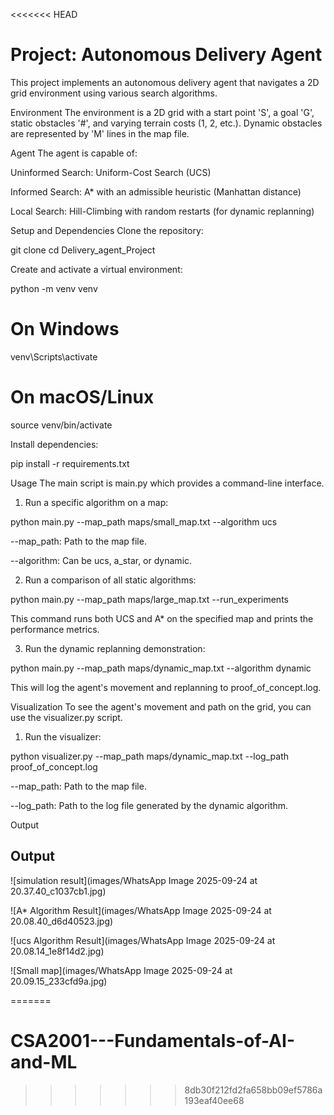<<<<<<< HEAD
# **Project: Autonomous Delivery Agent**

This project implements an autonomous delivery agent that navigates a 2D grid environment using various search algorithms.

Environment
The environment is a 2D grid with a start point 'S', a goal 'G', static obstacles '#', and varying terrain costs (1, 2, etc.). Dynamic obstacles are represented by 'M' lines in the map file.

Agent
The agent is capable of:

Uninformed Search: Uniform-Cost Search (UCS)

Informed Search: A* with an admissible heuristic (Manhattan distance)

Local Search: Hill-Climbing with random restarts (for dynamic replanning)

Setup and Dependencies
Clone the repository:

git clone <your-repository-url>
cd Delivery_agent_Project

Create and activate a virtual environment:

python -m venv venv
# On Windows
venv\Scripts\activate
# On macOS/Linux
source venv/bin/activate

Install dependencies:

pip install -r requirements.txt

Usage
The main script is main.py which provides a command-line interface.

1. Run a specific algorithm on a map:

python main.py --map_path maps/small_map.txt --algorithm ucs

--map_path: Path to the map file.

--algorithm: Can be ucs, a_star, or dynamic.

2. Run a comparison of all static algorithms:

python main.py --map_path maps/large_map.txt --run_experiments

This command runs both UCS and A* on the specified map and prints the performance metrics.

3. Run the dynamic replanning demonstration:

python main.py --map_path maps/dynamic_map.txt --algorithm dynamic

This will log the agent's movement and replanning to proof_of_concept.log.

Visualization
To see the agent's movement and path on the grid, you can use the visualizer.py script.

1. Run the visualizer:

python visualizer.py --map_path maps/dynamic_map.txt --log_path proof_of_concept.log

--map_path: Path to the map file.

--log_path: Path to the log file generated by the dynamic algorithm.


Output

## Output

![simulation result](images/WhatsApp Image 2025-09-24 at 20.37.40_c1037cb1.jpg)

![A* Algorithm Result](images/WhatsApp Image 2025-09-24 at 20.08.40_d6d40523.jpg)

![ucs Algorithm Result](images/WhatsApp Image 2025-09-24 at 20.08.14_1e8f14d2.jpg)

![Small map](images/WhatsApp Image 2025-09-24 at 20.09.15_233cfd9a.jpg)


=======
# CSA2001---Fundamentals-of-AI-and-ML
>>>>>>> 8db30f212fd2fa658bb09ef5786a193eaf40ee68
